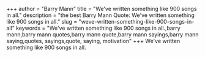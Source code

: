 +++
author = "Barry Mann"
title = "We've written something like 900 songs in all."
description = "the best Barry Mann Quote: We've written something like 900 songs in all."
slug = "weve-written-something-like-900-songs-in-all"
keywords = "We've written something like 900 songs in all.,barry mann,barry mann quotes,barry mann quote,barry mann sayings,barry mann saying,quotes, sayings,quote, saying, motivation"
+++
We've written something like 900 songs in all.
